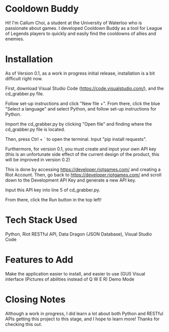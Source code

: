 # Cooldown Buddy
Hi! I'm Callum Choi, a student at the University of Waterloo who is passionate about games. I developed Cooldown Buddy as a tool for League of Legends players to quickly and easily find the cooldowns of allies and enemies.

# Installation
As of Version 0.1, as a work in progress initial release, installation is a bit difficult right now.

First, download Visual Studio Code (https://code.visualstudio.com/), and the cd_grabber.py file. 

Follow set-up instructions and click "New file +". From there, click the blue "Select a language" and select Python, and follow set-up instructions for Python.

Import the cd_grabber.py by clicking "Open file" and finding where the cd_grabber.py file is located.

Then, press Ctrl + \` to open the terminal. Input "pip install requests".

Furthermore, for version 0.1, you must create and input your own API key (this is an unfortunate side effect of the current design of the product, this will be improved in version 0.2)

This is done by accessing https://developer.riotgames.com/ and creating a Riot Account. Then, go back to https://developer.riotgames.com/ and scroll down to the Development API Key and generate a new API key.

Input this API key into line 5 of cd_grabber.py.

From there, click the Run button in the top left!

# Tech Stack Used
Python, Riot RESTful API, Data Dragon (JSON Database), Visual Studio Code

# Features to Add
Make the application easier to install, and easier to use (GUI)
Visual interface (Pictures of abilities instead of Q W E R)
Demo Mode

# Closing Notes
Although a work in progress, I did learn a lot about both Python and RESTful APIs getting this project to this stage, and I hope to learn more! Thanks for checking this out.
